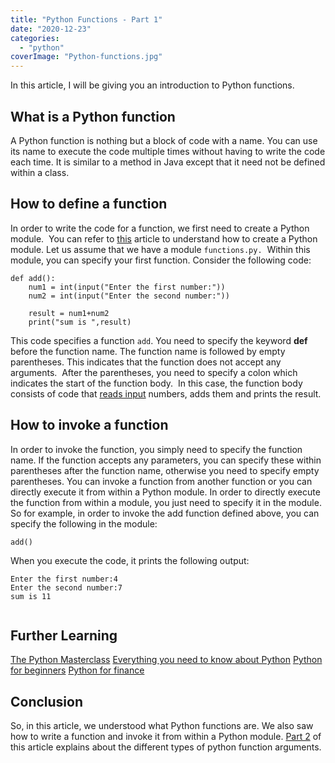 ```yaml
---
title: "Python Functions - Part 1"
date: "2020-12-23"
categories: 
  - "python"
coverImage: "Python-functions.jpg"
---
```


In this article, I will be giving you an introduction to Python functions.

## What is a Python function

A Python function is nothing but a block of code with a name. You can use its name to execute the code multiple times without having to write the code each time. It is similar to a method in Java except that it need not be defined within a class.

## How to define a function

In order to write the code for a function, we first need to create a Python module.  You can refer to [this](http://localhost/learnjava/how-to-create-a-basic-python-program-in-eclipse-using-pydev/) article to understand how to create a Python module. Let us assume that we have a module `functions.py.`  Within this module, you can specify your first function. Consider the following code:

```
def add():
    num1 = int(input("Enter the first number:"))
    num2 = int(input("Enter the second number:"))
    
    result = num1+num2
    print("sum is ",result)

```

This code specifies a function `add`. You need to specify the keyword **def** before the function name. The function name is followed by empty parentheses. This indicates that the function does not accept any arguments.  After the parentheses, you need to specify a colon which indicates the start of the function body.  In this case, the function body consists of code that [reads input](http://localhost/learnjava/reading-user-input-in-python-with-code-sample/) numbers, adds them and prints the result.

## How to invoke a function

In order to invoke the function, you simply need to specify the function name. If the function accepts any parameters, you can specify these within parentheses after the function name, otherwise you need to specify empty parentheses. You can invoke a function from another function or you can directly execute it from within a Python module. In order to directly execute the function from within a module, you just need to specify it in the module. So for example, in order to invoke the add function defined above, you can specify the following in the module:

```
add()
```

When you execute the code, it prints the following output:

```
Enter the first number:4
Enter the second number:7
sum is 11


```

## Further Learning

[The Python Masterclass](https://click.linksynergy.com/deeplink?id=MnzIZAZNE5Y&mid=39197&murl=https%3A%2F%2Fwww.udemy.com%2Fcourse%2Fpython-the-complete-python-developer-course%2F) [Everything you need to know about Python](https://click.linksynergy.com/deeplink?id=MnzIZAZNE5Y&mid=39197&murl=https%3A%2F%2Fwww.udemy.com%2Fcourse%2Fthe-python-bible%2F) [Python for beginners](https://click.linksynergy.com/deeplink?id=MnzIZAZNE5Y&mid=39197&murl=https%3A%2F%2Fwww.udemy.com%2Fcourse%2Fpython-programming-projects%2F) [Python for finance](https://click.linksynergy.com/deeplink?id=MnzIZAZNE5Y&mid=39197&murl=https%3A%2F%2Fwww.udemy.com%2Fcourse%2Fpython-for-finance-investment-fundamentals-data-analytics%2F)

## Conclusion

So, in this article, we understood what Python functions are. We also saw how to write a function and invoke it from within a Python module. [Part 2](https://learnjava.co.in/python-functions-arguments-with-examples) of this article explains about the different types of python function arguments.
